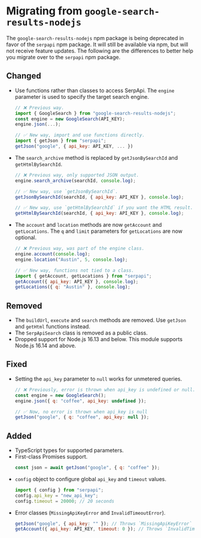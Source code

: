 # Migrating from `google-search-results-nodejs`

The `google-search-results-nodejs` npm package is being deprecated in favor of
the `serpapi` npm package. It will still be available via npm, but will not
receive feature updates. The following are the differences to better help you
migrate over to the `serpapi` npm package.

## Changed

- Use functions rather than classes to access SerpApi. The `engine` parameter is
  used to specify the target search engine.
  ```js
  // ❌ Previous way.
  import { GoogleSearch } from "google-search-results-nodejs";
  const engine = new GoogleSearch(API_KEY);
  engine.json(...);

  // ✅ New way, import and use functions directly.
  import { getJson } from "serpapi";
  getJson("google", { api_key: API_KEY, ... })
  ```

- The `search_archive` method is replaced by `getJsonBySearchId` and
  `getHtmlBySearchId`.
  ```js
  // ❌ Previous way, only supported JSON output.
  engine.search_archive(searchId, console.log);

  // ✅ New way, use `getJsonBySearchId`.
  getJsonBySearchId(searchId, { api_key: API_KEY }, console.log);

  // ✅ New way, use `getHtmlBySearchId` if you want the HTML result.
  getHtmlBySearchId(searchId, { api_key: API_KEY }, console.log);
  ```

- The `account` and `location` methods are now `getAccount` and `getLocations`.
  The `q` and `limit` parameters for `getLocations` are now optional.
  ```js
  // ❌ Previous way, was part of the engine class.
  engine.account(console.log);
  engine.location("Austin", 5, console.log);

  // ✅ New way, functions not tied to a class.
  import { getAccount, getLocations } from "serpapi";
  getAccount({ api_key: API_KEY }, console.log);
  getLocations({ q: "Austin" }, console.log);
  ```

## Removed

- The `buildUrl`, `execute` and `search` methods are removed. Use `getJson` and
  `getHtml` functions instead.
- The `SerpApiSearch` class is removed as a public class.
- Dropped support for Node.js 16.13 and below. This module supports Node.js
  16.14 and above.

## Fixed

- Setting the `api_key` parameter to `null` works for unmetered queries.
  ```js
  // ❌ Previously, error is thrown when api_key is undefined or null.
  const engine = new GoogleSearch();
  engine.json({ q: "coffee", api_key: undefined });

  // ✅ Now, no error is thrown when api_key is null
  getJson("google", { q: "coffee", api_key: null });
  ```

## Added

- TypeScript types for supported parameters.
- First-class Promises support.
  ```js
  const json = await getJson("google", { q: "coffee" });
  ```
- `config` object to configure global `api_key` and `timeout` values.
  ```js
  import { config } from "serpapi";
  config.api_key = "new_api_key";
  config.timeout = 20000; // 20 seconds
  ```
- Error classes (`MissingApiKeyError` and `InvalidTimeoutError`).
  ```js
  getJson("google", { api_key: "" }); // Throws `MissingApiKeyError`
  getAccount({ api_key: API_KEY, timeout: 0 }); // Throws `InvalidTimeoutError`
  ```
